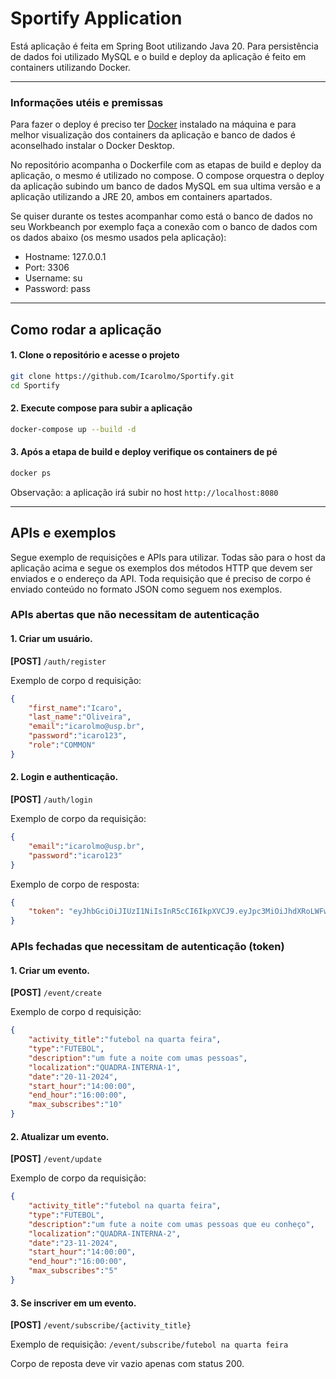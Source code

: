 # Sportify Application
Está aplicação é feita em Spring Boot utilizando Java 20. Para persistência de dados foi utilizado MySQL e o build e deploy da aplicação é feito em containers utilizando Docker.

---

### **Informações utéis e premissas**
Para fazer o deploy é preciso ter [Docker](https://www.docker.com/get-started) instalado na máquina e para melhor visualização dos containers da aplicação e banco de dados é aconselhado instalar o Docker Desktop.
  
No repositório acompanha o Dockerfile com as etapas de build e deploy da aplicação, o mesmo é utilizado no compose. O compose orquestra o deploy da aplicação subindo um banco de dados MySQL em sua ultima versão e a aplicação utilizando a JRE 20, ambos em containers apartados.

Se quiser durante os testes acompanhar como está o banco de dados no seu Workbeanch por exemplo faça a conexão com o banco de dados com os dados abaixo (os mesmo usados pela aplicação):

- Hostname: 127.0.0.1
- Port: 3306
- Username: su
- Password: pass

---

## **Como rodar a aplicação**

#### 1. Clone o repositório e acesse o projeto

```bash
git clone https://github.com/Icarolmo/Sportify.git
cd Sportify
```

#### 2. Execute compose para subir a aplicação

```bash
docker-compose up --build -d 
```

#### 3. Após a etapa de build e deploy verifique os containers de pé

```bash
docker ps
```

Observação: a aplicação irá subir no host  `http://localhost:8080`

---

## **APIs e exemplos**
Segue exemplo de requisições e APIs para utilizar. Todas são para o host da aplicação acima e segue os exemplos dos métodos HTTP que devem ser enviados e o endereço da API. Toda requisição que é preciso de corpo é enviado conteúdo no formato JSON como seguem nos exemplos.
### APIs abertas que não necessitam de autenticação
#### 1. Criar um usuário.

**[POST]** `/auth/register`

Exemplo de corpo d requisição:
```json
{
	"first_name":"Icaro",
	"last_name":"Oliveira",
	"email":"icarolmo@usp.br",
	"password":"icaro123",
	"role":"COMMON"
}
```

#### 2. Login e authenticação.

**[POST]** `/auth/login`

Exemplo de corpo da requisição:
```json
{
	"email":"icarolmo@usp.br",
	"password":"icaro123"
}
```

Exemplo de corpo de resposta:
```json
{
	"token": "eyJhbGciOiJIUzI1NiIsInR5cCI6IkpXVCJ9.eyJpc3MiOiJhdXRoLWFwaSIsInN1YiI6ImljYXJvbG1vQHVzcC5iciIsImV4cCI6MTczMTgxMTMzOH0.vqmLGOEjpWtYjBjxhdKmEOV2XCQfI6oTFfKp9NCPLao"
}
```

### APIs fechadas que necessitam de autenticação (token)
#### 1. Criar um evento.

**[POST]** `/event/create`

Exemplo de corpo d requisição:
```json
{
	"activity_title":"futebol na quarta feira",
	"type":"FUTEBOL",
	"description":"um fute a noite com umas pessoas",
	"localization":"QUADRA-INTERNA-1",
	"date":"20-11-2024",
	"start_hour":"14:00:00",
	"end_hour":"16:00:00",
	"max_subscribes":"10"
}
```

#### 2. Atualizar um evento.

**[POST]** `/event/update`

Exemplo de corpo da requisição:
```json
{
	"activity_title":"futebol na quarta feira",
	"type":"FUTEBOL",
	"description":"um fute a noite com umas pessoas que eu conheço",
	"localization":"QUADRA-INTERNA-2",
	"date":"23-11-2024",
	"start_hour":"14:00:00",
	"end_hour":"16:00:00",
	"max_subscribes":"5"
}
```

#### 3. Se inscriver em um evento.

**[POST]** `/event/subscribe/{activity_title}`

Exemplo de requisição: `/event/subscribe/futebol na quarta feira`

Corpo de reposta deve vir vazio apenas com status 200.
